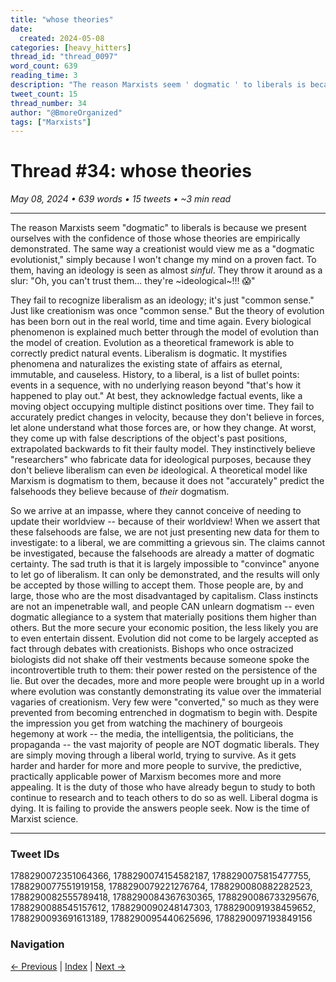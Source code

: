 ```yaml
---
title: "whose theories"
date:
  created: 2024-05-08
categories: [heavy_hitters]
thread_id: "thread_0097"
word_count: 639
reading_time: 3
description: "The reason Marxists seem ' dogmatic ' to liberals is because we present ourselves with the confidence of those whose theories are empirically demonstrated ."
tweet_count: 15
thread_number: 34
author: "@BmoreOrganized"
tags: ["Marxists"]
---
```

# Thread #34: whose theories

*May 08, 2024 • 639 words • 15 tweets • ~3 min read*

---

The reason Marxists seem "dogmatic" to liberals is because we present ourselves with the confidence of those whose theories are empirically demonstrated. The same way a creationist would view me as a "dogmatic evolutionist," simply because I won't change my mind on a proven fact. To them, having an ideology is seen as almost *sinful*. They throw it around as a slur: "Oh, you can't trust them... they're ~ideological~!!! 😱"

They fail to recognize liberalism as an ideology; it's just "common sense." Just like creationism was once "common sense." But the theory of evolution has been born out in the real world, time and time again. Every biological phenomenon is explained much better through the model of evolution than the model of creation. Evolution as a theoretical framework is able to correctly predict natural events. Liberalism is dogmatic. It mystifies phenomena and naturalizes the existing state of affairs as eternal, immutable, and causeless. History, to a liberal, is a list of bullet points: events in a sequence, with no underlying reason beyond "that's how it happened to play out." At best, they acknowledge factual events, like a moving object occupying multiple distinct positions over time. They fail to accurately predict changes in velocity, because they don't believe in forces, let alone understand what those forces are, or how they change. At worst, they come up with false descriptions of the object's past positions, extrapolated backwards to fit their faulty model. They instinctively believe "researchers" who fabricate data for ideological purposes, because they don't believe liberalism can even *be* ideological. A theoretical model like Marxism is dogmatism to them, because it does not "accurately" predict the falsehoods they believe because of *their* dogmatism.

So we arrive at an impasse, where they cannot conceive of needing to update their worldview -- because of their worldview! When we assert that these falsehoods are false, we are not just presenting new data for them to investigate: to a liberal, we are committing a grievous sin. The claims cannot be investigated, because the falsehoods are already a matter of dogmatic certainty. The sad truth is that it is largely impossible to "convince" anyone to let go of liberalism. It can only be demonstrated, and the results will only be accepted by those willing to accept them. Those people are, by and large, those who are the most disadvantaged by capitalism. Class instincts are not an impenetrable wall, and people CAN unlearn dogmatism -- even dogmatic allegiance to a system that materially positions them higher than others. But the more secure your economic position, the less likely you are to even entertain dissent. Evolution did not come to be largely accepted as fact through debates with creationists. Bishops who once ostracized biologists did not shake off their vestments because someone spoke the incontrovertible truth to them: their power rested on the persistence of the lie. But over the decades, more and more people were brought up in a world where evolution was constantly demonstrating its value over the immaterial vagaries of creationism. Very few were "converted," so much as they were prevented from becoming entrenched in dogmatism to begin with. Despite the impression you get from watching the machinery of bourgeois hegemony at work -- the media, the intelligentsia, the politicians, the propaganda -- the vast majority of people are NOT dogmatic liberals. They are simply moving through a liberal world, trying to survive. As it gets harder and harder for more and more people to survive, the predictive, practically applicable power of Marxism becomes more and more appealing. It is the duty of those who have already begun to study to both continue to research and to teach others to do so as well. Liberal dogma is dying. It is failing to provide the answers people seek. Now is the time of Marxist science.

---

### Tweet IDs
1788290072351064366, 1788290074154582187, 1788290075815477755, 1788290077551919158, 1788290079221276764, 1788290080882282523, 1788290082555789418, 1788290084367630365, 1788290086733295676, 1788290088545157612, 1788290090248147303, 1788290091938459652, 1788290093691613189, 1788290095440625696, 1788290097193849156

### Navigation
[← Previous](033-*.md) | [Index](index.md) | [Next →](035-*.md)